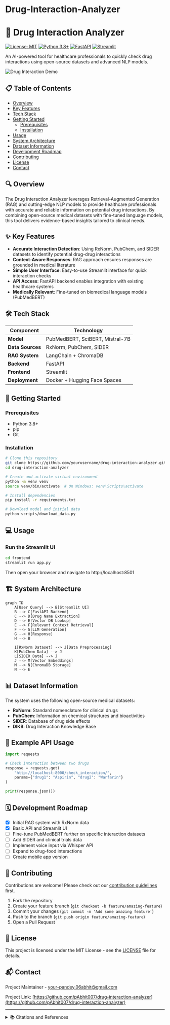 # Drug-Interaction-Analyzer

# 🔬 Drug Interaction Analyzer

[![License: MIT](https://img.shields.io/badge/License-MIT-yellow.svg)](https://opensource.org/licenses/MIT)
[![Python 3.8+](https://img.shields.io/badge/python-3.8+-blue.svg)](https://www.python.org/downloads/)
[![FastAPI](https://img.shields.io/badge/FastAPI-0.95.0-green.svg)](https://fastapi.tiangolo.com/)
[![Streamlit](https://img.shields.io/badge/Streamlit-1.18.0-red.svg)](https://streamlit.io/)

An AI-powered tool for healthcare professionals to quickly check drug interactions using open-source datasets and advanced NLP models.

![Drug Interaction Demo](https://github.com/yourusername/drug-interaction-analyzer/blob/main/assets/demo.gif?raw=true)

## 📋 Table of Contents

- [Overview](#overview)
- [Key Features](#key-features)
- [Tech Stack](#tech-stack)
- [Getting Started](#getting-started)
  - [Prerequisites](#prerequisites)
  - [Installation](#installation)
- [Usage](#usage)
- [System Architecture](#system-architecture)
- [Dataset Information](#dataset-information)
- [Development Roadmap](#development-roadmap)
- [Contributing](#contributing)
- [License](#license)
- [Contact](#contact)

## 🔍 Overview

The Drug Interaction Analyzer leverages Retrieval-Augmented Generation (RAG) and cutting-edge NLP models to provide healthcare professionals with accurate and reliable information on potential drug interactions. By combining open-source medical datasets with fine-tuned language models, this tool delivers evidence-based insights tailored to clinical needs.

## ✨ Key Features

- **Accurate Interaction Detection**: Using RxNorm, PubChem, and SIDER datasets to identify potential drug-drug interactions
- **Context-Aware Responses**: RAG approach ensures responses are grounded in medical literature
- **Simple User Interface**: Easy-to-use Streamlit interface for quick interaction checks
- **API Access**: FastAPI backend enables integration with existing healthcare systems
- **Medically Relevant**: Fine-tuned on biomedical language models (PubMedBERT)

## 🛠️ Tech Stack

| Component | Technology |
|-----------|------------|
| **Model** | PubMedBERT, SciBERT, Mistral-7B |
| **Data Sources** | RxNorm, PubChem, SIDER |
| **RAG System** | LangChain + ChromaDB |
| **Backend** | FastAPI |
| **Frontend** | Streamlit |
| **Deployment** | Docker + Hugging Face Spaces |

## 🚀 Getting Started

### Prerequisites

- Python 3.8+
- pip
- Git

### Installation

```bash
# Clone this repository
git clone https://github.com/yourusername/drug-interaction-analyzer.git
cd drug-interaction-analyzer

# Create and activate virtual environment
python -m venv venv
source venv/bin/activate  # On Windows: venv\Scripts\activate

# Install dependencies
pip install -r requirements.txt

# Download model and initial data
python scripts/download_data.py
```

## 💻 Usage


### Run the Streamlit UI

```bash
cd frontend
streamlit run app.py
```

Then open your browser and navigate to http://localhost:8501

## 🏗️ System Architecture

```mermaid
graph TD
    A[User Query] --> B[Streamlit UI]
    B --> C[FastAPI Backend]
    C --> D[Drug Name Extraction]
    D --> E[Vector DB Lookup]
    E --> F[Relevant Context Retrieval]
    F --> G[LLM Generation]
    G --> H[Response]
    H --> B
    
    I[RxNorm Dataset] --> J[Data Preprocessing]
    K[PubChem Data] --> J
    L[SIDER Data] --> J
    J --> M[Vector Embeddings]
    M --> N[ChromaDB Storage]
    N --> E
```

## 📊 Dataset Information

The system uses the following open-source medical datasets:

- **RxNorm**: Standard nomenclature for clinical drugs
- **PubChem**: Information on chemical structures and bioactivities
- **SIDER**: Database of drug side effects
- **DIKB**: Drug Interaction Knowledge Base

## 📝 Example API Usage

```python
import requests

# Check interaction between two drugs
response = requests.get(
    "http://localhost:8000/check_interaction/",
    params={"drug1": "Aspirin", "drug2": "Warfarin"}
)

print(response.json())
```

## 🗓️ Development Roadmap

- [x] Initial RAG system with RxNorm data
- [x] Basic API and Streamlit UI
- [ ] Fine-tune PubMedBERT further on specific interaction datasets
- [ ] Add SIDER and clinical trials data
- [ ] Implement voice input via Whisper API
- [ ] Expand to drug-food interactions
- [ ] Create mobile app version

## 🤝 Contributing

Contributions are welcome! Please check out our [contribution guidelines](CONTRIBUTING.md) first.

1. Fork the repository
2. Create your feature branch (`git checkout -b feature/amazing-feature`)
3. Commit your changes (`git commit -m 'Add some amazing feature'`)
4. Push to the branch (`git push origin feature/amazing-feature`)
5. Open a Pull Request

## 📄 License

This project is licensed under the MIT License - see the [LICENSE](LICENSE) file for details.

## 📬 Contact

Project Maintainer - [your-pandey.06abhit@gmail.com](mailto:pandey.06abhit@gmail.com)

Project Link: [https://github.com/pAbhit007/drug-interaction-analyzer](https://github.com/pAbhit007/drug-interaction-analyzer)

---

<details>
<summary>📚 Citations and References</summary>

- Nelson SJ, Zeng K, Kilbourne J, Powell T, Moore R. Normalized names for clinical drugs: RxNorm at 6 years. J Am Med Inform Assoc. 2011;18(4):441-448.
- Kuhn M, Letunic I, Jensen LJ, Bork P. The SIDER database of drugs and side effects. Nucleic Acids Res. 2016;44(D1):D1075-D1079.
- Gu Y, Tinn R, Cheng H, et al. Domain-Specific Language Model Pretraining for Biomedical Natural Language Processing. ACM Trans Comput Healthc. 2021;3(1):1-23.

</details>
